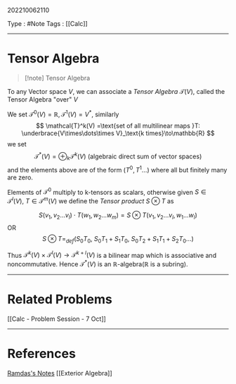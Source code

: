 202210062110
  
  Type : #Note
  Tags : [[Calc]]
  
  ---
# Tensor Algebra
> [!note] Tensor Algebra
> 
To any Vector space $V$, we can associate a _Tensor Algebra_ $\mathcal{T}(V)$, called the Tensor Algebra "over" $V$


We set $\mathcal{T}^0(V) = \mathbb{R}, \mathcal{T}^1(V) = V^*,$ similarly
$$
\mathcal{T}^k(V) =\text{set of all multilinear maps }T: \underbrace{V\times\dots\times V}_\text{k times}\to\mathbb{R}
$$
we set 
$$
\mathcal{T}^*(V) = \oplus_k\mathcal{T}^k(V) \text{  
 (algebraic direct sum of vector spaces)}
$$
and the elements above are of the form $(T^0,T^1\dots)$ where all but finitely many are zero.

Elements of $\mathcal{T}^0$ multiply to k-tensors as scalars, otherwise given $S\in\mathcal{T}^l(V),\ T\in\mathcal{T}^m(V)$ we define the _Tensor product_ $S\otimes T$ as

$$S(v_1,v_2\dots v_l)\cdot T(w_1,w_2\dots w_m) = S\otimes T(v_1,v_2\dots v_l,w_1\dots w_l)
$$
OR
$$
	S\otimes T =_{def} (S_0T_0,\ S_0T_1+S_1T_0,\ S_0T_2+S_1T_1+S_2T_0\dots)
$$

Thus $\mathcal{T}^k(V)\times \mathcal{T}^l(V) \to \mathcal{T}^{k+l}(V)$ is a bilinear map which is associative and noncommutative. Hence $\mathcal{T}^*(V)$ is an $\mathbb{R}$-algebra($\mathbb{R}$ is a subring).

---
# Related Problems
[[Calc - Problem Session - 7 Oct]]

---
# References
[Ramdas's Notes](https://moodle.cmi.ac.in/pluginfile.php/27842/mod_resource/content/13/CalculusNotes.pdf)
[[Exterior Algebra]]